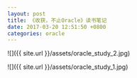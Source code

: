```yaml
---
layout: post
title: 《收获，不止Oracle》读书笔记
date: 2017-03-20 12:51:50 +0800
categories: oracle
---
```


![]({{ site.url }}/assets/oracle_study_2.jpg)

![]({{ site.url }}/assets/oracle_study_1.jpg)
